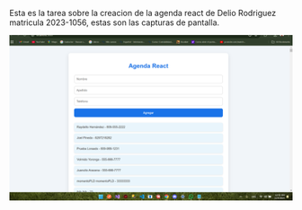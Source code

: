 Esta es la tarea sobre la creacion de la agenda react de Delio Rodriguez matricula 2023-1056, estas son las capturas de pantalla.

![Captura 1](./public/Images/image.png)
